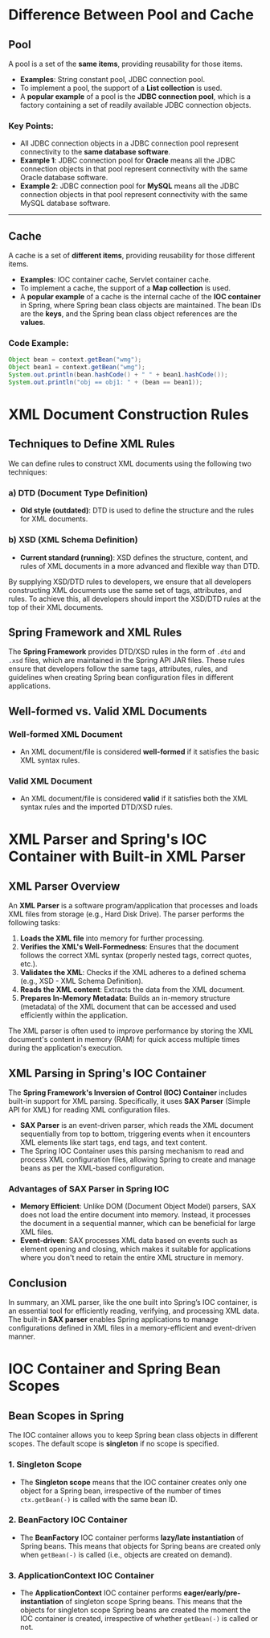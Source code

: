 # Difference Between Pool and Cache

## Pool
A pool is a set of the **same items**, providing reusability for those items.

- **Examples**: String constant pool, JDBC connection pool.
- To implement a pool, the support of a **List collection** is used.
- A **popular example** of a pool is the **JDBC connection pool**, which is a factory containing a set of readily available JDBC connection objects.

### Key Points:
- All JDBC connection objects in a JDBC connection pool represent connectivity to the **same database software**.
- **Example 1**: JDBC connection pool for **Oracle** means all the JDBC connection objects in that pool represent connectivity with the same Oracle database software.
- **Example 2**: JDBC connection pool for **MySQL** means all the JDBC connection objects in that pool represent connectivity with the same MySQL database software.

---

## Cache
A cache is a set of **different items**, providing reusability for those different items.

- **Examples**: IOC container cache, Servlet container cache.
- To implement a cache, the support of a **Map collection** is used.
- A **popular example** of a cache is the internal cache of the **IOC container** in Spring, where Spring bean class objects are maintained. The bean IDs are the **keys**, and the Spring bean class object references are the **values**.

### Code Example:
```java
Object bean = context.getBean("wmg");
Object bean1 = context.getBean("wmg");
System.out.println(bean.hashCode() + " " + bean1.hashCode());
System.out.println("obj == obj1: " + (bean == bean1));
```
# XML Document Construction Rules

## Techniques to Define XML Rules

We can define rules to construct XML documents using the following two techniques:

### a) DTD (Document Type Definition)
- **Old style (outdated)**: DTD is used to define the structure and the rules for XML documents.
  
### b) XSD (XML Schema Definition)
- **Current standard (running)**: XSD defines the structure, content, and rules of XML documents in a more advanced and flexible way than DTD.

By supplying XSD/DTD rules to developers, we ensure that all developers constructing XML documents use the same set of tags, attributes, and rules. To achieve this, all developers should import the XSD/DTD rules at the top of their XML documents.

## Spring Framework and XML Rules

The **Spring Framework** provides DTD/XSD rules in the form of `.dtd` and `.xsd` files, which are maintained in the Spring API JAR files. These rules ensure that developers follow the same tags, attributes, rules, and guidelines when creating Spring bean configuration files in different applications.

## Well-formed vs. Valid XML Documents

### Well-formed XML Document
- An XML document/file is considered **well-formed** if it satisfies the basic XML syntax rules.

### Valid XML Document
- An XML document/file is considered **valid** if it satisfies both the XML syntax rules and the imported DTD/XSD rules.

# XML Parser and Spring's IOC Container with Built-in XML Parser

## XML Parser Overview

An **XML Parser** is a software program/application that processes and loads XML files from storage (e.g., Hard Disk Drive). The parser performs the following tasks:

1. **Loads the XML file** into memory for further processing.
2. **Verifies the XML's Well-Formedness**: Ensures that the document follows the correct XML syntax (properly nested tags, correct quotes, etc.).
3. **Validates the XML**: Checks if the XML adheres to a defined schema (e.g., XSD - XML Schema Definition).
4. **Reads the XML content**: Extracts the data from the XML document.
5. **Prepares In-Memory Metadata**: Builds an in-memory structure (metadata) of the XML document that can be accessed and used efficiently within the application.

The XML parser is often used to improve performance by storing the XML document's content in memory (RAM) for quick access multiple times during the application's execution.

## XML Parsing in Spring's IOC Container

The **Spring Framework's Inversion of Control (IOC) Container** includes built-in support for XML parsing. Specifically, it uses **SAX Parser** (Simple API for XML) for reading XML configuration files.

- **SAX Parser** is an event-driven parser, which reads the XML document sequentially from top to bottom, triggering events when it encounters XML elements like start tags, end tags, and text content.
- The Spring IOC Container uses this parsing mechanism to read and process XML configuration files, allowing Spring to create and manage beans as per the XML-based configuration.

### Advantages of SAX Parser in Spring IOC

- **Memory Efficient**: Unlike DOM (Document Object Model) parsers, SAX does not load the entire document into memory. Instead, it processes the document in a sequential manner, which can be beneficial for large XML files.
- **Event-driven**: SAX processes XML data based on events such as element opening and closing, which makes it suitable for applications where you don't need to retain the entire XML structure in memory.

## Conclusion

In summary, an XML parser, like the one built into Spring’s IOC container, is an essential tool for efficiently reading, verifying, and processing XML data. The built-in **SAX parser** enables Spring applications to manage configurations defined in XML files in a memory-efficient and event-driven manner.

# IOC Container and Spring Bean Scopes

## Bean Scopes in Spring

The IOC container allows you to keep Spring bean class objects in different scopes. The default scope is **singleton** if no scope is specified.

### 1. Singleton Scope

- The **Singleton scope** means that the IOC container creates only one object for a Spring bean, irrespective of the number of times `ctx.getBean(-)` is called with the same bean ID.
  
### 2. BeanFactory IOC Container

- The **BeanFactory** IOC container performs **lazy/late instantiation** of Spring beans. This means that objects for Spring beans are created only when `getBean(-)` is called (i.e., objects are created on demand).
  
### 3. ApplicationContext IOC Container

- The **ApplicationContext** IOC container performs **eager/early/pre-instantiation** of singleton scope Spring beans. This means that the objects for singleton scope Spring beans are created the moment the IOC container is created, irrespective of whether `getBean(-)` is called or not.

